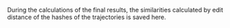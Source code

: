During the calculations of the final results, the similarities calculated by edit distance of the hashes of the trajectories is saved here.